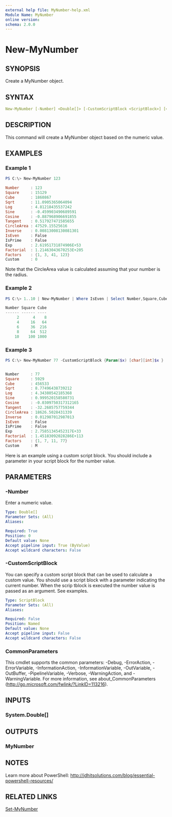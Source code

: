 ```yaml
---
external help file: MyNumber-help.xml
Module Name: MyNumber
online version:
schema: 2.0.0
---
```


# New-MyNumber

## SYNOPSIS

Create a MyNumber object.

## SYNTAX

```yaml
New-MyNumber [-Number] <Double[]> [-CustomScriptBlock <ScriptBlock>] [<CommonParameters>]
```

## DESCRIPTION

This command will create a MyNumber object based on the numeric value.

## EXAMPLES

### Example 1

```powershell
PS C:\> New-MyNumber 123

Number     : 123
Square     : 15129
Cube       : 1860867
Sqrt       : 11.0905365064094
Log        : 4.81218435537242
Sine       : -0.459903490689591
Cosine     : -0.887968906691855
Tangent    : 0.517927471585655
CircleArea : 47529.15525616
Inverse    : 0.00813008130081301
IsEven     : False
IsPrime    : False
Exp        : 2.61951731874906E+53
Factorial  : 1.21463043670253E+205
Factors    : {1, 3, 41, 123}
Custom     : 0
```

Note that the CircleArea value is calculated assuming that your number is the radius.

### Example 2

```powershell
PS C:\> 1..10 | New-MyNumber | Where IsEven | Select Number,Square,Cube

Number Square Cube
------ ------ ----
     2      4    8
     4     16   64
     6     36  216
     8     64  512
    10    100 1000
```

### Example 3

```powershell
PS C:\> New-MyNumber 77 -CustomScriptBlock {Param($x) [char][int]$x }


Number     : 77
Square     : 5929
Cube       : 456533
Sqrt       : 8.77496438739212
Log        : 4.34380542185368
Sine       : 0.999520158580731
Cosine     : -0.0309750317312165
Tangent    : -32.2685757759344
CircleArea : 18626.5028431339
Inverse    : 0.012987012987013
IsEven     : False
IsPrime    : False
Exp        : 2.75851345452317E+33
Factorial  : 1.45183092028286E+113
Factors    : {1, 7, 11, 77}
Custom     : M
```

Here is an example using a custom script block. You should include a parameter in your script block for the number value.

## PARAMETERS

### -Number

Enter a numeric value.

```yaml
Type: Double[]
Parameter Sets: (All)
Aliases:

Required: True
Position: 0
Default value: None
Accept pipeline input: True (ByValue)
Accept wildcard characters: False
```

### -CustomScriptBlock

You can specify a custom script block that can be used to calculate a custom value. You should use a script block with a parameter indicating the current number. When the scrip tblock is executed the number value is passed as an argument. See examples.

```yaml
Type: ScriptBlock
Parameter Sets: (All)
Aliases:

Required: False
Position: Named
Default value: None
Accept pipeline input: False
Accept wildcard characters: False
```

### CommonParameters

This cmdlet supports the common parameters: -Debug, -ErrorAction, -ErrorVariable, -InformationAction, -InformationVariable, -OutVariable, -OutBuffer, -PipelineVariable, -Verbose, -WarningAction, and -WarningVariable. For more information, see about_CommonParameters (http://go.microsoft.com/fwlink/?LinkID=113216).

## INPUTS

### System.Double[]

## OUTPUTS

### MyNumber

## NOTES

Learn more about PowerShell: http://jdhitsolutions.com/blog/essential-powershell-resources/

## RELATED LINKS

[Set-MyNumber](Set-MyNumber.md)
